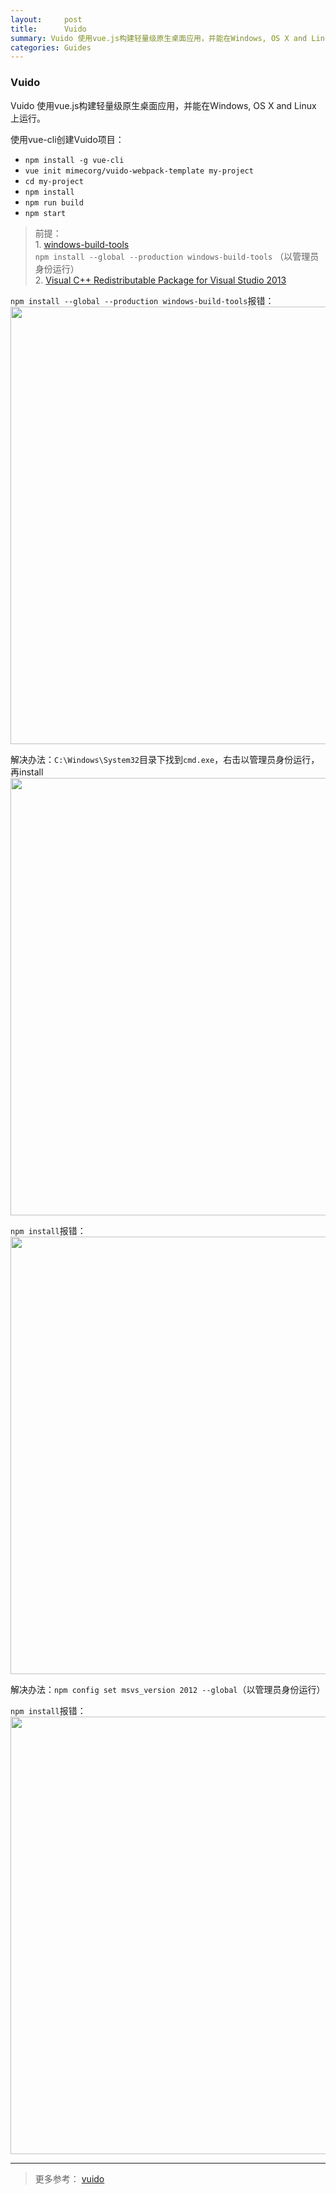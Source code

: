 ```yaml
---
layout:     post
title:      Vuido 
summary: Vuido 使用vue.js构建轻量级原生桌面应用，并能在Windows, OS X and Linux 上运行。
categories: Guides
---
```



### Vuido 

Vuido 使用vue.js构建轻量级原生桌面应用，并能在Windows, OS X and Linux 上运行。

使用vue-cli创建Vuido项目：   
- `npm install -g vue-cli`   
- `vue init mimecorg/vuido-webpack-template my-project`    
- `cd my-project`  
- `npm install`  
- `npm run build`   
- `npm start`   


> 前提：  
    1. [windows-build-tools](https://www.npmjs.com/package/windows-build-tools)   
       `npm install --global --production windows-build-tools`  （以管理员身份运行）    
    2. [Visual C++ Redistributable Package for Visual Studio 2013](https://www.microsoft.com/en-us/download/details.aspx?id=40784)    


`npm install --global --production windows-build-tools`报错：      
<img src="https://raw.githubusercontent.com/Selenamona/Selenamona.github.io/master/assets/img/posts/error0.jpg" width="700"/>

解决办法：`C:\Windows\System32`目录下找到`cmd.exe`，右击以管理员身份运行，再install     
<img src="https://raw.githubusercontent.com/Selenamona/Selenamona.github.io/master/assets/img/posts/success.jpg" width="700"/>

`npm install`报错：
<img src="https://raw.githubusercontent.com/Selenamona/Selenamona.github.io/master/assets/img/posts/error1.jpg" width="700"/>

解决办法：`npm config set msvs_version 2012 --global`（以管理员身份运行）   

`npm install`报错：
<img src="https://raw.githubusercontent.com/Selenamona/Selenamona.github.io/master/assets/img/posts/error2.jpg" width="700"/>

***************************************** 

> 更多参考： [vuido](https://github.com/mimecorg/vuido)



